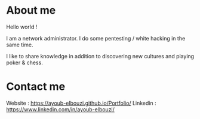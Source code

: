 # About me 
Hello world ! 

I am a network administrator. I do some pentesting / white hacking in the same time. 

I like to share knowledge in addition to discovering new cultures and playing poker & chess.

# Contact me 

Website : https://ayoub-elbouzi.github.io/Portfolio/
Linkedin : https://www.linkedin.com/in/ayoub-elbouzi/

<!---
Pr0f3ssor/Pr0f3ssor is a ✨ special ✨ repository because its `README.md` (this file) appears on your GitHub profile.
You can click the Preview link to take a look at your changes.
--->
